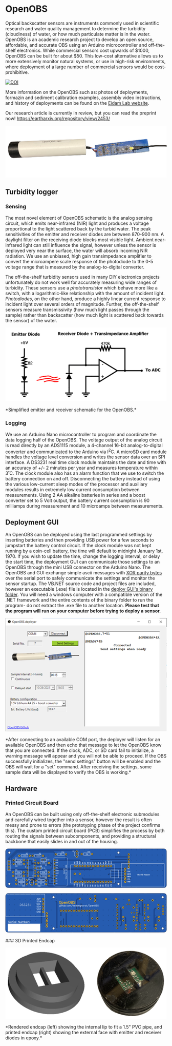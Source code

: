 # OpenOBS 


Optical backscatter sensors are instruments commonly used in scientific research and water quality management to determine the turbidity (cloudiness) of water, or how much particulate matter is in the water. OpenOBS is an academic research project to develop an open source, affordable, and accurate OBS using an Arduino microcontroller and off-the-shelf electronics. While commercial sensors cost upwards of \$1000, OpenOBS can be built for about \$50. This low-cost alternative allows us to more extensively monitor natural systems, or use in high-risk environments, where deployment of a large number of commercial sensors would be cost-prohibitive.

[![DOI](https://zenodo.org/badge/363960485.svg)](https://zenodo.org/badge/latestdoi/363960485)

More information on the OpenOBS such as: photos of deployments, formazin and sediment calibration examples, assembly video instructions, and history of deployments can be found on the [Eidam Lab website](https://sed.web.unc.edu/optical-backscatter-sensors/).

Our research article is currently in review, but you can read the preprint now! https://eartharxiv.org/repository/view/2453/

<p align="center">
  <img src="images/OBS1.png" />
</p>

## Turbidity logger

### Sensing
The most novel element of OpenOBS schematic is the analog sensing circuit, which emits near-infrared (NIR) light and produces a voltage proportional to the light scattered back by the turbid water. The peak sensitivities of the emitter and receiver diodes are between 870-900 nm. A daylight filter on the receiving diode blocks most visible light. Ambient near-infrared light can still influence the signal, however unless the sensor is deployed very near the surface, the water will absorb incoming NIR radiation. We use an unbiased, high gain transimpedance amplifier to convert the microampere scale response of the photodiode to the 0-5 voltage range that is measured by the analog-to-digital converter. 

The off-the-shelf turbidity sensors used in many DIY electronics projects unfortunately do not work well for accurately measuring wide ranges of turbidity. These sensors use a *phototransistor* which behave more like a switch, with a logarithmic-like relationship with the amount of incident light. *Photodiodes*, on the other hand, produce a highly linear current response to incident light over several orders of magnitude. Further, the off-the-shelf sensors measure transmissivity (how much light passes through the sample) rather than backscatter (how much light is scattered back towards the sensor) of the water. 

<p align="center">
  <img src="images/TIA_annotated.png" />
</p>
*Simplified emitter and receiver schematic for the OpenOBS.*


### Logging
We use an Arduino Nano microcontroller to program and coordinate the data logging half of the OpenOBS. The voltage output of the analog circuit is read directly by an ADS1115 module, a 4-channel 16-bit analog-to-digital converter and communicated to the Arduino via I<sup>2</sup>C.  A microSD card module handles the voltage level conversion and writes the sensor data over an SPI interface. A DS3231 real time clock module maintains the date and time with an accuracy of +/- 2 minutes per year and measures temperature within 3˚C. The clock module also has an alarm function that we use to switch the battery connection on and off. Disconnecting the battery instead of using the various low-current sleep modes of the processor and auxiliary modules results in extremely low current consumption between measurements.  Using 2 AA alkaline batteries in series and a boost converter set to 5 Volt output, the battery current consumption is 90 milliamps during measurement and 10 microamps between measurements.  

## Deployment GUI
An OpenOBS can be deployed using the last programmed settings by inserting batteries and then providing USB power for a few seconds to jumpstart the battery control circuit. If the clock module was not kept running by a coin-cell battery, the time will default to midnight January 1st, 1970. If you wish to update the time, change the logging interval, or delay the start time, the deployment GUI can communicate those settings to an OpenOBS through the mini USB connector on the Arduino Nano. The OpenOBS and GUI exchange simple ascii messages with [XOR parity bytes](https://en.wikipedia.org/wiki/Checksum#Parity_byte_or_parity_word) over the serial port to safely communicate the settings and monitor the sensor startup. The VB.NET source code and project files are included, however an executable (.exe) file is located in the [deploy GUI's binary folder](/OpenOBS_deployGUI/bin). You will need a windows computer with a compatible version of the .NET framework and the entire contents of the binary folder to run the program- do not extract the .exe file to another location. **Please test that the program will run on your computer before trying to deploy a sensor.**

<p align="center">
  <img src="images/VB_GUI.PNG" />
</p>
*After connecting to an available COM port, the deployer will listen for an available OpenOBS and then echo that message to let the OpenOBS know that you are connected. If the clock, ADC, or SD card fail to initialize, a warning message will appear and you will not be able to proceed. If the OBS successfully initializes, the "send settings" button will be enabled and the OBS will wait for a "set" command. After receiving the settings, some sample data will be displayed to verify the OBS is working.*

## Hardware


### Printed Circuit Board
An OpenOBS can be built using only off-the-shelf electronic submodules and carefully wired together into a sensor, however the result is often messy and prone to errors (the prototyping phase of the project confirms this). The custom printed circuit board (PCB) simplifies the process by both routing the signals between subcomponents, and providing a structural backbone that easily slides in and out of the housing.


<p align="center">
  <img src="hardware/PCB_gerber/pcb_front.png" />
</p>
<p align="center">
  <img src="hardware/PCB_gerber/pcb_back.png" />
</p>
### 3D Printed Endcap


<p align="center">
  <img src="images/endcap_both.png" />
</p>
*Rendered endcap (left) showing the internal lip to fit a 1.5" PVC pipe, and printed endcap (right) showing the external face with emitter and receiver diodes in epoxy.*